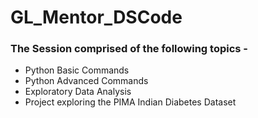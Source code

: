 # GL_Mentor_DSCode

### The Session comprised of the following topics -

- Python Basic Commands
- Python Advanced Commands
- Exploratory Data Analysis
- Project exploring the PIMA Indian Diabetes Dataset
